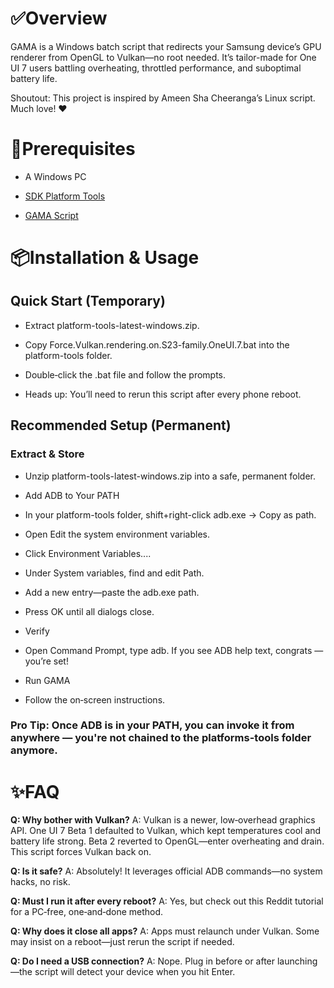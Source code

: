 # ✅Overview

GAMA is a Windows batch script that redirects your Samsung device’s GPU renderer from OpenGL to Vulkan—no root needed. It’s tailor-made for One UI 7 users battling overheating, throttled performance, and suboptimal battery life.

Shoutout: This project is inspired by Ameen Sha Cheeranga’s Linux script. Much love! ❤️

# 🧩Prerequisites

* A Windows PC

* [SDK Platform Tools](https://dl.google.com/android/repository/platform-tools-latest-windows.zip)

* [GAMA Script](https://github.com/popovicialinc/gama/releases/latest)

# 📦Installation & Usage

## Quick Start (Temporary)

* Extract platform-tools-latest-windows.zip.

* Copy Force.Vulkan.rendering.on.S23-family.OneUI.7.bat into the platform-tools folder.

* Double‑click the .bat file and follow the prompts.

* Heads up: You’ll need to rerun this script after every phone reboot.

## Recommended Setup (Permanent)

### Extract & Store

* Unzip platform-tools-latest-windows.zip into a safe, permanent folder.

* Add ADB to Your PATH

* In your platform-tools folder, shift+right-click adb.exe → Copy as path.

* Open Edit the system environment variables.

* Click Environment Variables....

* Under System variables, find and edit Path.

* Add a new entry—paste the adb.exe path.

* Press OK until all dialogs close.

* Verify

* Open Command Prompt, type adb. If you see ADB help text, congrats  —you’re set!

* Run GAMA

* Follow the on‑screen instructions.

### Pro Tip: Once ADB is in your PATH, you can invoke it from anywhere — you're not chained to the platforms-tools folder anymore.

# ✨FAQ

**Q: Why bother with Vulkan?** A: Vulkan is a newer, low‑overhead graphics API. One UI 7 Beta 1 defaulted to Vulkan, which kept temperatures cool and battery life strong. Beta 2 reverted to OpenGL—enter overheating and drain. This script forces Vulkan back on.

**Q: Is it safe?** A: Absolutely! It leverages official ADB commands—no system hacks, no risk.

**Q: Must I run it after every reboot?** A: Yes, but check out this Reddit tutorial for a PC‑free, one‑and‑done method.

**Q: Why does it close all apps?** A: Apps must relaunch under Vulkan. Some may insist on a reboot—just rerun the script if needed.

**Q: Do I need a USB connection?** A: Nope. Plug in before or after launching—the script will detect your device when you hit Enter.
